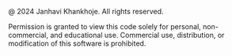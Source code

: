 @ 2024 Janhavi Khankhoje. All rights reserved.

Permission is granted to view this code solely for personal, non-commercial, and educational use.
Commercial use, distribution, or modification of this software is prohibited.
